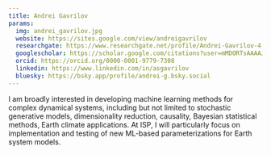 ```yaml
---
title: Andrei Gavrilov
params:
  img: andrei_gavrilov.jpg
  website: https://sites.google.com/view/andreigavrilov
  researchgate: https://www.researchgate.net/profile/Andrei-Gavrilov-4
  googlescholar: https://scholar.google.com/citations?user=mMDORTsAAAAJ
  orcid: https://orcid.org/0000-0001-9779-7308
  linkedin: https://www.linkedin.com/in/asgavrilov
  bluesky: https://bsky.app/profile/andrei-g.bsky.social
---
```


I am broadly interested in developing machine learning methods for complex dynamical systems, including but not limited to stochastic generative models, dimensionality reduction, causality, Bayesian statistical methods, Earth climate applications. At ISP, I will particularly focus on implementation and testing of new ML-based parameterizations for Earth system models.